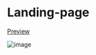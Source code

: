 # Landing-page
<a href="https://mariam-arshad04.github.io/Landing-page/index.html">Preview</a>

![image](https://github.com/mariam-arshad04/Landing-page/assets/146752574/a67ffe42-4b85-4aae-85f7-449cbfa53fbd)
